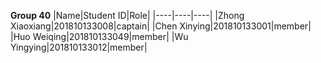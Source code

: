 **Group 40**
|Name|Student ID|Role|
|----|----|----|
|Zhong Xiaoxiang|201810133008|captain|
|Chen Xinying|201810133001|member|
|Huo Weiqing|201810133049|member|
|Wu Yingying|201810133012|member|
